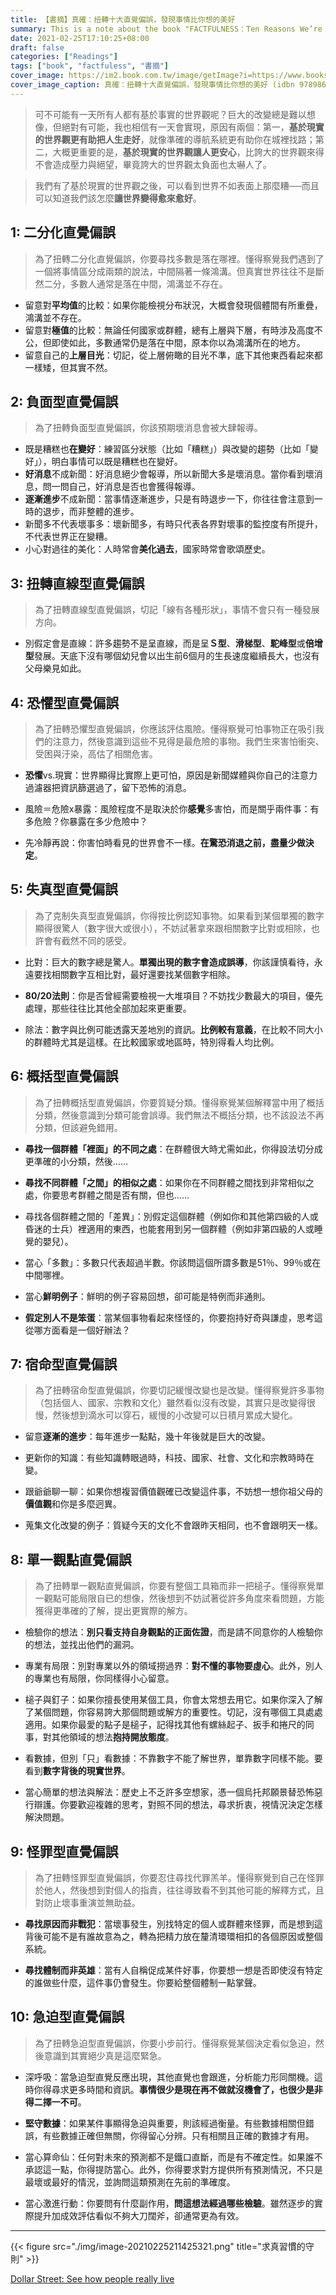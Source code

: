 ```yaml
---
title: 【書摘】真確：扭轉十大直覺偏誤，發現事情比你想的美好
summary: This is a note about the book "FACTFULNESS：Ten Reasons We’re Wrong About the World--and Why Things Are Better Than You Think" (真確：扭轉十大直覺偏誤，發現事情比你想的美好)
date: 2021-02-25T17:10:25+08:00
draft: false
categories: ["Readings"]
tags: ["book", "factfuless", "書摘"]
cover_image: https://im2.book.com.tw/image/getImage?i=https://www.books.com.tw/img/001/079/04/0010790443_bc_01.jpg&v=5b2243fb&w=1200&h=630
cover_image_caption: 真確：扭轉十大直覺偏誤，發現事情比你想的美好 (idbn 9789861343242)
---
```




> 可不可能有一天所有人都有基於事實的世界觀呢？巨大的改變總是難以想像，但絕對有可能，我也相信有一天會實現，原因有兩個：第一，**基於現實的世界觀更有助把人生走好**，就像準確的導航系統更有助你在城裡找路；第二，大概更重要的是，**基於現實的世界觀讓人更安心**，比誇大的世界觀來得不會造成壓力與絕望，畢竟誇大的世界觀太負面也太嚇人了。

> 我們有了基於現實的世界觀之後，可以看到世界不如表面上那麼糟──而且可以知道我們該怎麼**讓世界變得愈來愈好**。




## 1: 二分化直覺偏誤

> 為了扭轉二分化直覺偏誤，你要尋找多數是落在哪裡。懂得察覺我們遇到了一個將事情區分成兩類的說法，中間隔著一條鴻溝。但真實世界往往不是斷然二分，多數人通常是落在中間，鴻溝並不存在。

- 留意對**平均值**的比較：如果你能檢視分布狀況，大概會發現個體間有所重疊，鴻溝並不存在。 
- 留意對**極值**的比較：無論任何國家或群體，總有上層與下層，有時涉及高度不公，但即使如此，多數通常仍是落在中間，原本你以為鴻溝所在的地方。 
- 留意自己的**上層目光**：切記，從上層俯瞰的目光不準，底下其他東西看起來都一樣矮，但其實不然。



## 2: 負面型直覺偏誤

> 為了扭轉負面型直覺偏誤，你該預期壞消息會被大肆報導。

- 既是糟糕也**在變好**：練習區分狀態（比如「糟糕」）與改變的趨勢（比如「變好」），明白事情可以既是糟糕也在變好。  
- **好消息**不成新聞：好消息絕少會報導，所以新聞大多是壞消息。當你看到壞消息，問一問自己，好消息是否也會獲得報導。  
- **逐漸進步**不成新聞：當事情逐漸進步，只是有時退步一下，你往往會注意到一時的退步，而非整體的進步。  
- 新聞多不代表壞事多：壞新聞多，有時只代表各界對壞事的監控度有所提升，不代表世界正在變糟。 
- 小心對過往的美化：人時常會**美化過去**，國家時常會歌頌歷史。



## 3: 扭轉直線型直覺偏誤

> 為了扭轉直線型直覺偏誤，切記「線有各種形狀」，事情不會只有一種發展方向。

- 別假定會是直線：許多趨勢不是呈直線，而是呈**Ｓ型**、**滑梯型**、**駝峰型**或**倍增型**發展。天底下沒有哪個幼兒會以出生前6個月的生長速度繼續長大，也沒有父母樂見如此。



## 4: 恐懼型直覺偏誤

> 為了扭轉恐懼型直覺偏誤，你應該評估風險。懂得察覺可怕事物正在吸引我們的注意力，然後意識到這些不見得是最危險的事物。我們生來害怕衝突、受困與汙染，高估了相關危害。

- **恐懼**vs.現實：世界顯得比實際上更可怕，原因是新聞媒體與你自己的注意力過濾器把資訊篩選過了，留下恐怖的消息。

- 風險＝危險x暴露：風險程度不是取決於你**感覺**多害怕，而是關乎兩件事：有多危險？你暴露在多少危險中？

- 先冷靜再說：你害怕時看見的世界會不一樣。**在驚恐消退之前，盡量少做決定**。



## 5: 失真型直覺偏誤

> 為了克制失真型直覺偏誤，你得按比例認知事物。如果看到某個單獨的數字顯得很驚人（數字很大或很小），不妨試著拿來跟相關數字比對或相除，也許會有截然不同的感受。

- 比對：巨大的數字總是驚人。**單獨出現的數字會造成誤導**，你該謹慎看待，永遠要找相關數字互相比對，最好還要找某個數字相除。

- **80/20法則**：你是否曾經需要檢視一大堆項目？不妨找少數最大的項目，優先處理，那些往往比其他全部加起來更重要。

- 除法：數字與比例可能透露天差地別的資訊。**比例較有意義**，在比較不同大小的群體時尤其是這樣。在比較國家或地區時，特別得看人均比例。



## 6: 概括型直覺偏誤

> 為了扭轉概括型直覺偏誤，你要質疑分類。懂得察覺某個解釋當中用了概括分類，然後意識到分類可能會誤導。我們無法不概括分類，也不該設法不再分類，但該避免錯用。

- **尋找一個群體「裡面」的不同之處**：在群體很大時尤需如此，你得設法切分成更準確的小分類，然後……

- **尋找不同群體「之間」的相似之處**：如果你在不同群體之間找到非常相似之處，你要思考群體之間是否有關，但也……

- 尋找各個群體之間的「差異」：別假定這個群體（例如你和其他第四級的人或昏迷的士兵）裡適用的東西，也能套用到另一個群體（例如非第四級的人或睡覺的嬰兒）。

- 當心「多數」：多數只代表超過半數。你該問這個所謂多數是51％、99％或在中間哪裡。

- 當心**鮮明例子**：鮮明的例子容易回想，卻可能是特例而非通則。

- **假定別人不是笨蛋**：當某個事物看起來怪怪的，你要抱持好奇與謙虛，思考這從哪方面看是一個好辦法？



## 7: 宿命型直覺偏誤

> 為了扭轉宿命型直覺偏誤，你要切記緩慢改變也是改變。懂得察覺許多事物（包括個人、國家、宗教和文化）雖然看似沒有改變，其實只是改變得很慢，然後想到滴水可以穿石，緩慢的小改變可以日積月累成大變化。

- 留意**逐漸的進步**：每年進步一點點，幾十年後就是巨大的改變。

- 更新你的知識：有些知識轉眼過時，科技、國家、社會、文化和宗教時時在變。

- 跟爺爺聊一聊：如果你想複習價值觀確已改變這件事，不妨想一想你祖父母的**價值觀**和你是多麼迥異。

- 蒐集文化改變的例子：質疑今天的文化不會跟昨天相同，也不會跟明天一樣。



## 8: 單一觀點直覺偏誤

> 為了扭轉單一觀點直覺偏誤，你要有整個工具箱而非一把槌子。懂得察覺單一觀點可能局限自已的想像，然後想到不妨試著從許多角度來看問題，方能獲得更準確的了解，提出更實際的解方。

- 檢驗你的想法：**別只看支持自身觀點的正面佐證**，而是請不同意你的人檢驗你的想法，並找出他們的漏洞。

- 專業有局限：別對專業以外的領域撈過界：**對不懂的事物要虛心**。此外，別人的專業也有局限，你同樣得小心留意。

- 槌子與釘子：如果你擅長使用某個工具，你會太常想去用它。如果你深入了解了某個問題，你容易誇大那個問題或解方的重要性。切記，沒有哪個工具處處適用。如果你最愛的點子是槌子，記得找其他有螺絲起子、扳手和捲尺的同事，對其他領域的想法**抱持開放態度**。

- 看數據，但別「只」看數據：不靠數字不能了解世界，單靠數字同樣不能。要看到**數字背後的現實世界**。

- 當心簡單的想法與解法：歷史上不乏許多空想家，憑一個烏托邦願景替恐怖惡行辯護。你要歡迎複雜的思考，對照不同的想法，尋求折衷，視情況決定怎樣解決問題。



## 9: 怪罪型直覺偏誤

> 為了扭轉怪罪型直覺偏誤，你要忍住尋找代罪羔羊。懂得察覺到自己在怪罪於他人，然後想到對個人的指責，往往導致看不到其他可能的解釋方式，且對防止壞事重演並無助益。

- **尋找原因而非戰犯**：當壞事發生，別找特定的個人或群體來怪罪，而是想到這背後可能不是有誰故意為之，轉為把精力放在釐清環環相扣的各個原因或整個系統。

- **尋找體制而非英雄**：當有人自稱促成某件好事，你要想一想是否即使沒有特定的誰做些什麼，這件事仍會發生。你要給整個體制一點掌聲。



## 10: 急迫型直覺偏誤

> 為了扭轉急迫型直覺偏誤，你要小步前行。懂得察覺某個決定看似急迫，然後意識到其實絕少真是這麼緊急。

- 深呼吸：當急迫型直覺反應出現，其他直覺也會跟進，分析能力形同關機。這時你得尋求更多時間和資訊。**事情很少是現在再不做就沒機會了，也很少是非得二擇一不可**。

- **堅守數據**：如果某件事顯得急迫與重要，則該經過衡量。有些數據相關但錯誤，有些數據正確但無關，你得留心分辨。只有相關且正確的數據才有用。

- 當心算命仙：任何對未來的預測都不是鐵口直斷，而是有不確定性。如果誰不承認這一點，你得提防當心。此外，你得要求對方提供所有預測情況，不只是最壞或最好的情況，並詢問這類預測在先前的準確度。

- 當心激進行動：你要問有什麼副作用，**問這想法經過哪些檢驗**。雖然逐步的實際提升加成效評估看似不夠大刀闊斧，卻通常更為有效。

---

{{< figure src="./img/image-20210225211425321.png" title="求真習慣的守則" >}}


[Dollar Street: See how people really live](https://www.dollarstreet.org)

